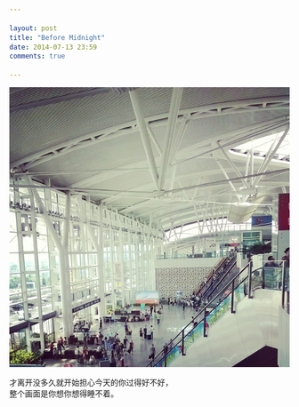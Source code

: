 ```yaml
---

layout: post
title: "Before Midnight"
date: 2014-07-13 23:59
comments: true

---
```

![广州南站](/media/pic/GuangZhouNan.jpg)

才离开没多久就开始担心今天的你过得好不好，  
整个画面是你想你想得睡不着。